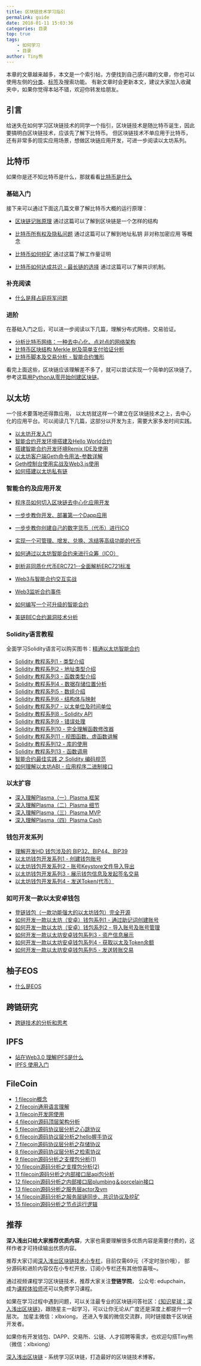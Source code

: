 ```yaml
---
title: 区块链技术学习指引
permalink: guide
date: 2018-01-11 15:03:36
categories: 目录
top: true
tags:
    - 如何学习
    - 目录
author: Tiny熊
---
```


本章的文章越来越多，本文是一个索引帖，方便找到自己感兴趣的文章，你也可以使用左侧的[分类](https://learnblockchain.cn/categories/)、[标签](https://learnblockchain.cn/tags/)及搜索功能。
有新文章时会更新本文，建议大家加入收藏夹中，如果你觉得本站不错，欢迎你转发给朋友。

<!-- more -->
## 引言
给迷失在如何学习区块链技术的同学一个指引，区块链技术是随比特币诞生，因此要搞明白区块链技术，应该先了解下比特币。
但区块链技术不单应用于比特币，还有非常多的现实应用场景，想做区块链应用开发，可进一步阅读以太坊系列。


## 比特币
如果你是还不知比特币是什么，那就看看[比特币是什么](https://learnblockchain.cn/2017/10/23/whatisbitcoin/)
### 基础入门
接下来可以通过下面这几篇文章了解比特币大概的运行原理：

* [区块链记账原理](https://learnblockchain.cn/2017/10/25/whatbc/)
   通过这篇可以了解到区块链是一个怎样的结构

* [比特币所有权及隐私问题](https://learnblockchain.cn/2017/11/02/bitcoin-own/)
   通过这篇可以了解到地址私钥 非对称加密应用 等概念

* [比特币如何挖矿](https://learnblockchain.cn/2017/11/04/bitcoin-pow/)
   通过这篇了解工作量证明

* [比特币如何达成共识 - 最长链的选择](https://learnblockchain.cn/2017/12/07/bitcoin-sonsensus/)
   通过这篇可以了解共识机制。

### 补充阅读
* [什么是拜占庭将军问题](https://learnblockchain.cn/2018/02/05/bitcoin-byzantine/)

### 进阶
在基础入门之后，可以进一步阅读以下几篇，理解分布式网络，交易验证。

* [分析比特币网络：一种去中心化、点对点的网络架构](https://learnblockchain.cn/2017/11/07/bitcoin-p2p/)
* [比特币区块结构 Merkle 树及简单支付验证分析](https://learnblockchain.cn/2017/11/10/bitcoin-script/)
* [比特币脚本及交易分析 - 智能合约雏形](https://xiaozhuanlan.com/topic/1402935768)

看完上面这些，区块链应该理解差不多了，就可以尝试实现一个简单的区块链了。参考这篇[用Python从零开始创建区块链](https://learnblockchain.cn/2017/10/27/build_blockchain_by_python/)。

## 以太坊
一个技术要落地还得靠应用， 以太坊就这样一个建立在区块链技术之上，去中心化的应用平台。可以阅读几下几篇，这部分以开发为主，需要大家多发时间实践。

* [以太坊开发入门](https://learnblockchain.cn/2017/11/20/whatiseth/)
* [智能合约开发环境搭建及Hello World合约](https://learnblockchain.cn/2017/11/24/init-env/)
* [搭建智能合约开发环境Remix IDE及使用](https://learnblockchain.cn/2018/06/07/remix-ide/)
* [以太坊客户端Geth命令用法-参数详解](https://learnblockchain.cn/2017/11/29/geth_cmd_options)
* [Geth控制台使用实战及Web3.js使用](https://learnblockchain.cn/2017/12/01/geth_cmd_short/)
* [如何搭建以太坊私有链](https://learnblockchain.cn/2018/03/18/create_private_blockchain/)

### 智能合约及应用开发
* [程序员如何切入区块链去中心化应用开发](https://learnblockchain.cn/2018/08/31/devDapp/#more)
* [一步步教你开发、部署第一个Dapp应用](https://learnblockchain.cn/2018/01/12/first-dapp/)
* [一步步教你创建自己的数字货币（代币）进行ICO](https://learnblockchain.cn/2018/01/12/create_token/)
* [实现一个可管理、增发、兑换、冻结等高级功能的代币](https://learnblockchain.cn/2018/01/27/create-token2/)
* [如何通过以太坊智能合约来进行众筹（ICO）](https://learnblockchain.cn/2018/02/28/ico-crowdsale/)
* [剖析非同质化代币ERC721--全面解析ERC721标准](https://learnblockchain.cn/2018/03/23/token-erc721/)
* [Web3与智能合约交互实战](https://learnblockchain.cn/2018/04/15/web3-html/)
* [Web3监听合约事件](https://learnblockchain.cn/2018/05/09/solidity-event/)

* [如何编写一个可升级的智能合约](https://learnblockchain.cn/2018/03/15/contract-upgrade/)
* [美链BEC合约漏洞技术分析](https://learnblockchain.cn/2018/04/25/bec-overflow/)

### Solidity语言教程
全面学习Solidity语言可以购买图书：[精通以太坊智能合约](http://www.upchain.pro/book.html)

* [Solidity 教程系列1 - 类型介绍](https://learnblockchain.cn/2017/12/05/solidity1/)
* [Solidity 教程系列2 - 地址类型介绍](https://learnblockchain.cn/2017/12/12/solidity2/)
* [Solidity 教程系列3 - 函数类型介绍](https://learnblockchain.cn/2017/12/12/solidity_func/)
* [Solidity 教程系列4 - 数据存储位置分析](https://learnblockchain.cn/2017/12/21/solidity_reftype_datalocation/)
* [Solidity 教程系列5 - 数组介绍](https://learnblockchain.cn/2017/12/21/solidity-arrays/)
* [Solidity 教程系列6 - 结构体与映射](https://learnblockchain.cn/2017/12/27/solidity-structs/)
* [Solidity 教程系列7 - 以太单位及时间单位](https://learnblockchain.cn/2018/02/02/solidity-unit/)
* [Solidity 教程系列8 - Solidity API](https://learnblockchain.cn/2018/03/14/solidity-api/)
* [Solidity 教程系列9 - 错误处理](https://learnblockchain.cn/2018/04/07/solidity-errorhandler/)
* [Solidity 教程系列10 - 完全理解函数修改器](https://learnblockchain.cn/2018/04/09/solidity-modify/)
* [Solidity 教程系列11 - 视图函数、虚函数讲解](https://learnblockchain.cn/2018/05/17/solidity-functions/)
* [Solidity 教程系列12 - 库的使用](https://learnblockchain.cn/2018/08/09/solidity-library/)
* [Solidity 教程系列13 - 函数调用](https://learnblockchain.cn/2018/08/09/solidity-callfun/)
* [智能合约最佳实践 之 Solidity 编码规范](https://learnblockchain.cn/2018/05/04/solidity-style-guide/)
* [如何理解以太坊ABI - 应用程序二进制接口](https://learnblockchain.cn/2018/08/09/understand-abi/)


### 以太扩容

* [深入理解Plasma（一）Plasma 框架](https://learnblockchain.cn/2018/10/20/plasma-framework/)
* [深入理解Plasma（二）Plasma 细节](https://learnblockchain.cn/2018/10/24/plasma-in-detail/)
* [深入理解Plasma（三）Plasma MVP](https://learnblockchain.cn/2018/11/03/plasma-mvp/)
* [深入理解Plasma（四）Plasma Cash](https://learnblockchain.cn/2018/11/16/plasma-cash/)


### 钱包开发系列
* [理解开发HD 钱包涉及的 BIP32、BIP44、BIP39](https://learnblockchain.cn/2018/09/28/hdwallet/)
* [以太坊钱包开发系列1 - 创建钱包账号](https://learnblockchain.cn/2018/10/25/eth-web-wallet_1/)
* [以太坊钱包开发系列2 - 账号Keystore文件导入导出](https://learnblockchain.cn/2018/10/25/eth-web-wallet_2/)
* [以太坊钱包开发系列3 - 展示钱包信息及发起签名交易](https://learnblockchain.cn/2018/10/26/eth-web-wallet_3/)
* [以太坊钱包开发系列4 - 发送Token(代币）](https://learnblockchain.cn/2018/10/26/eth-web-wallet_4/)

### 如可开发一款以太安卓钱包

* [登链钱包（一款功能强大的以太坊钱包）完全开源](https://learnblockchain.cn/2019/03/07/wallet-annouce/)
* [如何开发一款以太坊（安卓）钱包系列1 - 通过助记词创建账号](https://learnblockchain.cn/2019/03/13/eth_wallet_dev_1/)
* [如何开发一款以太坊（安卓）钱包系列2 - 导入账号及账号管理](https://learnblockchain.cn/2019/03/18/eth-wallet-dev-2/)
* [如何开发一款以太坊安卓钱包系列3 - 资产信息展示](https://learnblockchain.cn/2019/03/24/eth_wallet_dev_3/)
* [如何开发一款以太坊安卓钱包系列4 - 获取以太及Token余额](https://learnblockchain.cn/2019/03/26/eth-wallet-dev-4/)
* [如何开发一款以太坊安卓钱包系列5 - 发送转账交易](https://learnblockchain.cn/2019/04/04/eth-wallet-dev-5/)

## 柚子EOS

* [什么是EOS](https://learnblockchain.cn/2018/07/17/whatiseos/)

## 跨链研究

* [跨链技术的分析和思考](https://learnblockchain.cn/2019/03/23/blockchain_interoperability/)


## IPFS 

* [站在Web3.0 理解IPFS是什么](https://learnblockchain.cn/2018/12/12/what-is-ipfs/)
* [IPFS 使用入门](https://learnblockchain.cn/2018/12/25/use-ipfs/)

## FileCoin

* [1 filecoin概念](https://learnblockchain.cn/2019/02/18/filecoin-code-analysis-1)
* [2 filecoin通用语言理解](https://learnblockchain.cn/2019/02/20/filecoin-code-analysis-2)
* [3 filecoin开发网使用](https://learnblockchain.cn/2019/02/22/filecoin-code-analysis-3)
* [4 filecoin源码顶层架构分析](https://learnblockchain.cn/2019/02/28/filecoin-code-analysis-4)
* [5 filecoin源码协议层分析之心跳协议](https://learnblockchain.cn/2019/03/04/filecoin-code-analysis-5)
* [6 filecoin源码协议层分析之hello握手协议](https://learnblockchain.cn/2019/03/04/filecoin-code-analysis-6)
* [7 filecoin源码协议层分析之存储协议](https://learnblockchain.cn/2019/03/05/filecoin-code-analysis-7)
* [8 filecoin源码协议层分析之检索协议](https://learnblockchain.cn/2019/03/05/filecoin-code-analysis-8)
* [9 filecoin源码分析之支撑包分析(1)](https://learnblockchain.cn/2019/03/06/filecoin-code-analysis-9)
* [10 filecoin源码分析之支撑包分析(2)](https://learnblockchain.cn/2019/03/07/filecoin-code-analysis-10)
* [11 filecoin源码分析之内部接口层api包分析](https://learnblockchain.cn/2019/03/07/filecoin-code-analysis-11)
* [12 filecoin源码分析之内部接口层plumbing＆porcelain接口](https://learnblockchain.cn/2019/03/07/filecoin-code-analysis-12)
* [13 filecoin源码分析之服务层actor及vm](https://learnblockchain.cn/2019/03/08/filecoin-code-analysis-13)
* [14 filecoin源码分析之服务层链同步、共识协议及挖矿](https://learnblockchain.cn/2019/03/09/filecoin-code-analysis-14)
* [15 filecoin源码分析之节点运行逻辑](https://learnblockchain.cn/2019/03/10/filecoin-code-analysis-15)

## 推荐

**深入浅出只给大家推荐优质内容**，大家也需要理解很多优质内容是需要付费的，这样作者才可持续输出优质内容。

推荐大家订阅[深入浅出区块链技术小专栏](https://xiaozhuanlan.com/blockchaincore)，目前仅需69元（不定时涨价哦）， 部分源码和进阶内容仅在小专栏开放，订阅小专栏还有其他惊喜哦~。

通过视频课程学习区块链技术，推荐大家关注**登链学院**， 公众号: edupchain， 成为[课程体验师](https://learnblockchain.cn/course)还可以免费学习课程。

如果在学习过程中遇到问题，可以关注最专业的区块链问答社区：[《知识星球：深入浅出区块链》](https://learnblockchain.cn/images/zsxq.png)，跟随星主一起学习，可以让你无论从广度还是深度上都提升一个层次。
加星主微信：xlbxiong， 还进入专属的微信交流群，同时链接数千区块链开发者。

如果你有开发钱包、DAPP、交易所、公链、人才招聘等需求，也欢迎勾搭Tiny熊（微信：xlbxiong）


[深入浅出区块链](https://learnblockchain.cn/) - 系统学习区块链，打造最好的区块链技术博客。


